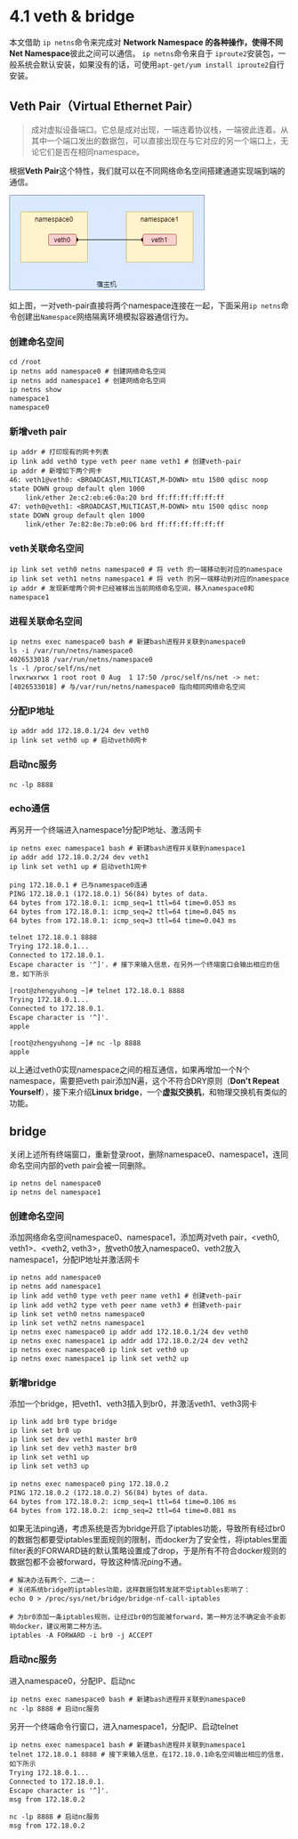 

# 4.1 veth & bridge

本文借助 `ip netns`命令来完成对 **Network Namespace **的各种操作，使得不同**Net Namespace**彼此之间可以通信。 `ip netns`命令来自于 `iproute2`安装包，一般系统会默认安装，如果没有的话，可使用`apt-get/yum install iproute2`自行安装。

## Veth Pair（Virtual Ethernet Pair）

> 成对虚拟设备端口。它总是成对出现，一端连着协议栈，一端彼此连着。从其中一个端口发出的数据包，可以直接出现在与它对应的另一个端口上，无论它们是否在相同namespace。

根据**Veth Pair**这个特性，我们就可以在不同网络命名空间搭建通道实现端到端的通信。

![chapter4.1-1](chapter4.1-1.webp)

如上图，一对veth-pair直接将两个namespace连接在一起，下面采用`ip netns`命令创建出`Namespace`网络隔离环境模拟容器通信行为。

### 创建命名空间

```shell
cd /root
ip netns add namespace0 # 创建网络命名空间
ip netns add namespace1 # 创建网络命名空间
ip netns show
namespace1
namespace0
```

### 新增veth pair

```shell
ip addr # 打印现有的网卡列表 
ip link add veth0 type veth peer name veth1 # 创建veth-pair
ip addr # 新增如下两个网卡
46: veth1@veth0: <BROADCAST,MULTICAST,M-DOWN> mtu 1500 qdisc noop state DOWN group default qlen 1000
    link/ether 2e:c2:eb:e6:0a:20 brd ff:ff:ff:ff:ff:ff
47: veth0@veth1: <BROADCAST,MULTICAST,M-DOWN> mtu 1500 qdisc noop state DOWN group default qlen 1000
    link/ether 7e:82:8e:7b:e0:06 brd ff:ff:ff:ff:ff:ff
```

### veth关联命名空间

```shell
ip link set veth0 netns namespace0 # 将 veth 的一端移动到对应的namespace
ip link set veth1 netns namespace1 # 将 veth 的另一端移动到对应的namespace
ip addr # 发现新增两个网卡已经被移出当前网络命名空间，移入namespace0和namespace1
```

### 进程关联命名空间

```shell
ip netns exec namespace0 bash # 新建bash进程并关联到namespace0
ls -i /var/run/netns/namespace0 
4026533018 /var/run/netns/namespace0
ls -l /proc/self/ns/net
lrwxrwxrwx 1 root root 0 Aug  1 17:50 /proc/self/ns/net -> net:[4026533018] # 与/var/run/netns/namespace0 指向相同网络命名空间
```

### 分配IP地址

```
ip addr add 172.18.0.1/24 dev veth0
ip link set veth0 up # 启动veth0网卡
```

### 启动nc服务

```
nc -lp 8888
```

### echo通信

再另开一个终端进入namespace1分配IP地址、激活网卡

```
ip netns exec namespace1 bash # 新建bash进程并关联到namespace1
ip addr add 172.18.0.2/24 dev veth1
ip link set veth1 up # 启动veth1网卡

ping 172.18.0.1 # 已与namespace0连通
PING 172.18.0.1 (172.18.0.1) 56(84) bytes of data.
64 bytes from 172.18.0.1: icmp_seq=1 ttl=64 time=0.053 ms
64 bytes from 172.18.0.1: icmp_seq=2 ttl=64 time=0.045 ms
64 bytes from 172.18.0.1: icmp_seq=3 ttl=64 time=0.043 ms
```

```
telnet 172.18.0.1 8888
Trying 172.18.0.1...
Connected to 172.18.0.1.
Escape character is '^]'. # 接下来输入信息，在另外一个终端窗口会输出相应的信息，如下所示
```

```
[root@zhengyuhong ~]# telnet 172.18.0.1 8888
Trying 172.18.0.1...
Connected to 172.18.0.1.
Escape character is '^]'.
apple
```

```
[root@zhengyuhong ~]# nc -lp 8888
apple
```

以上通过veth0实现namespace之间的相互通信，如果再增加一个N个namespace，需要把veth pair添加N遍，这个不符合DRY原则（**Don't Repeat Yourself**），接下来介绍**Linux bridge**，一个**虚拟交换机**，和物理交换机有类似的功能。

## bridge

关闭上述所有终端窗口，重新登录root，删除namespace0、namespace1，连同命名空间内部的veth pair会被一同删除。

```
ip netns del namespace0
ip netns del namespace1
```

### 创建命名空间

添加网络命名空间namespace0、namespace1，添加两对veth pair，<veth0, veth1>、<veth2, veth3>，放veth0放入namespace0、veth2放入namespace1，分配IP地址并激活网卡

```
ip netns add namespace0
ip netns add namespace1
ip link add veth0 type veth peer name veth1 # 创建veth-pair
ip link add veth2 type veth peer name veth3 # 创建veth-pair
ip link set veth0 netns namespace0
ip link set veth2 netns namespace1
ip netns exec namespace0 ip addr add 172.18.0.1/24 dev veth0
ip netns exec namespace1 ip addr add 172.18.0.2/24 dev veth2
ip netns exec namespace0 ip link set veth0 up
ip netns exec namespace1 ip link set veth2 up
```

### 新增bridge

添加一个bridge，把veth1、veth3插入到br0，并激活veth1、veth3网卡

```
ip link add br0 type bridge
ip link set br0 up
ip link set dev veth1 master br0
ip link set dev veth3 master br0
ip link set veth1 up
ip link set veth3 up

ip netns exec namespace0 ping 172.18.0.2
PING 172.18.0.2 (172.18.0.2) 56(84) bytes of data.
64 bytes from 172.18.0.2: icmp_seq=1 ttl=64 time=0.106 ms
64 bytes from 172.18.0.2: icmp_seq=2 ttl=64 time=0.081 ms

```

如果无法ping通，考虑系统是否为bridge开启了iptables功能，导致所有经过br0的数据包都要受iptables里面规则的限制，而docker为了安全性，将iptables里面filter表的FORWARD链的默认策略设置成了drop，于是所有不符合docker规则的数据包都不会被forward，导致这种情况ping不通。

```
# 解决办法有两个，二选一：
# 关闭系统bridge的iptables功能，这样数据包转发就不受iptables影响了：
echo 0 > /proc/sys/net/bridge/bridge-nf-call-iptables

# 为br0添加一条iptables规则，让经过br0的包能被forward，第一种方法不确定会不会影响docker，建议用第二种方法。
iptables -A FORWARD -i br0 -j ACCEPT

```

### 启动nc服务

进入namespace0，分配IP、启动nc

```
ip netns exec namespace0 bash # 新建bash进程并关联到namespace0
nc -lp 8888 # 启动nc服务
```

另开一个终端命令行窗口，进入namespace1，分配IP、启动telnet

```
ip netns exec namespace1 bash # 新建bash进程并关联到namespace1
telnet 172.18.0.1 8888 # 接下来输入信息，在172.18.0.1命名空间输出相应的信息，如下所示
Trying 172.18.0.1...
Connected to 172.18.0.1.
Escape character is '^]'.
msg from 172.18.0.2
```

```
nc -lp 8888 # 启动nc服务
msg from 172.18.0.2 
```

